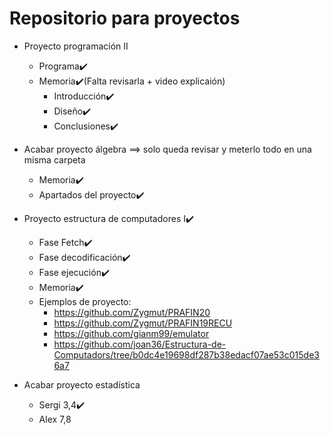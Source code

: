 # Repositorio para proyectos
- Proyecto programación II
   - Programa✔️
   - Memoria✔️(Falta revisarla + video explicaión)
      - Introducción✔️ 
      - Diseño✔️
      - Conclusiones✔️
      
- Acabar proyecto álgebra ==> solo queda revisar y meterlo todo en una misma carpeta
   - Memoria✔️
   - Apartados del proyecto✔️
   
- Proyecto estructura de computadores I✔️
   - Fase Fetch✔️
   - Fase decodificación✔️
   - Fase ejecución✔️
   - Memoria✔️
   - Ejemplos de proyecto: 
      - https://github.com/Zygmut/PRAFIN20
      - https://github.com/Zygmut/PRAFIN19RECU
      - https://github.com/gianm99/emulator
      - https://github.com/joan36/Estructura-de-Computadors/tree/b0dc4e19698df287b38edacf07ae53c015de36a7
      
- Acabar proyecto estadística
   - Sergi 3,4✔️
   - Alex 7,8
